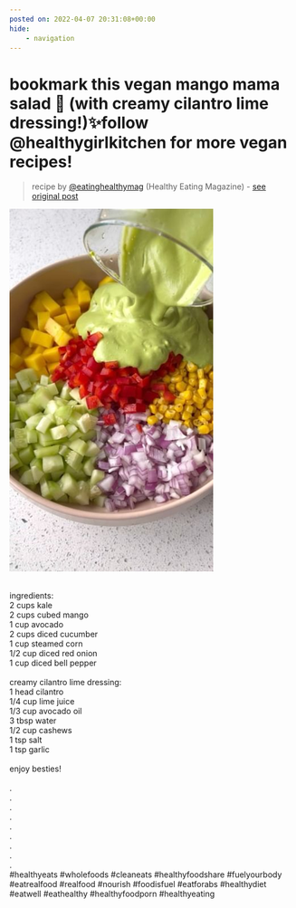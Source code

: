 ```yaml
---
posted on: 2022-04-07 20:31:08+00:00
hide:
    - navigation
---
```


# bookmark this vegan mango mama salad 🥭 (with creamy cilantro lime dressing!)✨follow @healthygirlkitchen for more vegan recipes!  

> recipe by [@eatinghealthymag](https://www.instagram.com/eatinghealthymag/) 
(Healthy Eating Magazine) - [see original post](https://instagram.com/p/CcEDVseDjh3)

![](../img/eatinghealthymag_07-04-2022_2004.png)

\
ingredients: \
2 cups kale\
2 cups cubed mango\
1 cup avocado \
2 cups diced cucumber \
1 cup steamed corn\
1/2 cup diced red onion \
1 cup diced bell pepper \
\
creamy cilantro lime dressing: \
1 head cilantro\
1/4 cup lime juice\
1/3 cup avocado oil\
3 tbsp water\
1/2 cup cashews\
1 tsp salt\
1 tsp garlic\
\
enjoy besties! \
\
.\
.\
.\
.\
.\
.\
.\
.\
.\
\#healthyeats  \#wholefoods  \#cleaneats  \#healthyfoodshare  \#fuelyourbody  \#eatrealfood  \#realfood  \#nourish  \#foodisfuel  \#eatforabs  \#healthydiet  \#eatwell  \#eathealthy  \#healthyfoodporn  \#healthyeating 